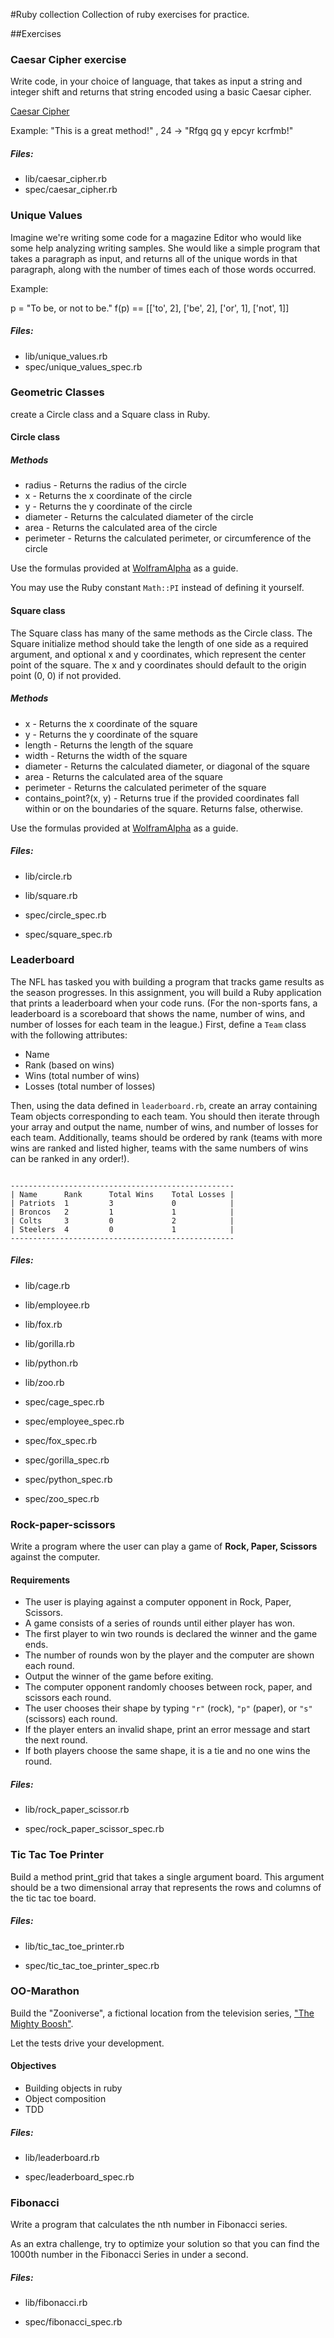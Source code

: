 #Ruby collection
Collection of ruby exercises for practice.

##Exercises

### Caesar Cipher exercise

Write code, in your choice of language, that takes as input a string and integer shift and returns that string encoded using a basic Caesar cipher.

[Caesar Cipher](https://en.wikipedia.org/wiki/Caesar_cipher)

Example: "This is a great method!" , 24 -> "Rfgq gq y epcyr kcrfmb!"

##### Files:
  * lib/caesar_cipher.rb
  * spec/caesar_cipher.rb

### Unique Values

Imagine we're writing some code for a magazine Editor who would like some help analyzing writing samples. She would like a simple program that takes a paragraph as input, and returns all of the unique words in that paragraph, along with the number of times each of those words occurred.

Example:

p = "To be, or not to be."
      f(p) == [['to', 2], ['be', 2], ['or', 1], ['not', 1]]

##### Files:
  * lib/unique_values.rb
  * spec/unique_values_spec.rb

### Geometric Classes
create a Circle class and a Square class in Ruby.
#### Circle class

##### Methods

* radius - Returns the radius of the circle
* x - Returns the x coordinate of the circle
* y - Returns the y coordinate of the circle
* diameter - Returns the calculated diameter of the circle
* area - Returns the calculated area of the circle
* perimeter - Returns the calculated perimeter, or circumference of the circle

Use the formulas provided at [WolframAlpha](https://www.wolframalpha.com/input/?i=circle) as a guide.

You may use the Ruby constant `Math::PI` instead of defining it yourself.


#### Square class

The Square class has many of the same methods as the Circle class. The Square initialize method should take the length of one side as a required argument, and optional x and y coordinates, which represent the center point of the square. The x and y coordinates should default to the origin point (0, 0) if not provided.


##### Methods

* x - Returns the x coordinate of the square
* y - Returns the y coordinate of the square
* length - Returns the length of the square
* width - Returns the width of the square
* diameter - Returns the calculated diameter, or diagonal of the square
* area - Returns the calculated area of the square
* perimeter - Returns the calculated perimeter of the square
* contains_point?(x, y) - Returns true if the provided coordinates fall within or on the boundaries of the square. Returns false, otherwise.

Use the formulas provided at [WolframAlpha](https://www.wolframalpha.com/input/?i=square) as a guide.

##### Files:
  * lib/circle.rb
  * lib/square.rb

  * spec/circle_spec.rb
  * spec/square_spec.rb

### Leaderboard
The NFL has tasked you with building a program that tracks game results as the season progresses. In this assignment, you will build a Ruby application that prints a leaderboard when your code runs. (For the non-sports fans, a leaderboard is a scoreboard that shows the name, number of wins, and number of losses for each team in the league.) First, define a `Team` class with the following attributes:

- Name
- Rank (based on wins)
- Wins (total number of wins)
- Losses (total number of losses)

Then, using the data defined in `leaderboard.rb`, create an array containing Team objects corresponding to each team. You should then iterate through your array and output the name, number of wins, and number of losses for each team. Additionally, teams should be ordered by rank (teams with more wins are ranked and listed higher, teams with the same numbers of wins can be ranked in any order!).
```

--------------------------------------------------
| Name      Rank      Total Wins    Total Losses |
| Patriots  1         3             0            |
| Broncos   2         1             1            |
| Colts     3         0             2            |
| Steelers  4         0             1            |
--------------------------------------------------
```
##### Files:
  * lib/cage.rb
  * lib/employee.rb
  * lib/fox.rb
  * lib/gorilla.rb
  * lib/python.rb
  * lib/zoo.rb


  * spec/cage_spec.rb
  * spec/employee_spec.rb
  * spec/fox_spec.rb
  * spec/gorilla_spec.rb
  * spec/python_spec.rb
  * spec/zoo_spec.rb

### Rock-paper-scissors

Write a program where the user can play a game of **Rock, Paper, Scissors** against the computer.
#### Requirements

* The user is playing against a computer opponent in Rock, Paper, Scissors.
* A game consists of a series of rounds until either player has won.
* The first player to win two rounds is declared the winner and the game ends.
* The number of rounds won by the player and the computer are shown each round.
* Output the winner of the game before exiting.
* The computer opponent randomly chooses between rock, paper, and scissors each round.
* The user chooses their shape by typing `"r"` (rock), `"p"` (paper), or `"s"` (scissors) each round.
* If the player enters an invalid shape, print an error message and start the next round.
* If both players choose the same shape, it is a tie and no one wins the round.

##### Files:
  * lib/rock_paper_scissor.rb

  * spec/rock_paper_scissor_spec.rb


### Tic Tac Toe Printer

Build a method print_grid that takes a single argument board. This argument should be a two dimensional array that represents the rows and columns of the tic tac toe board.

##### Files:
* lib/tic_tac_toe_printer.rb

* spec/tic_tac_toe_printer_spec.rb


### OO-Marathon

Build the "Zooniverse", a fictional location from the television series, ["The Mighty Boosh"](http://www.bbc.co.uk/comedy/mightyboosh/clips/episodes_series1.shtml).

Let the tests drive your development.


#### Objectives

* Building objects in ruby
* Object composition
* TDD


##### Files:
* lib/leaderboard.rb

* spec/leaderboard_spec.rb

### Fibonacci

Write a program that calculates the nth number in Fibonacci series.

As an extra challenge, try to optimize your solution so that you can find
the 1000th number in the Fibonacci Series in under a second.

##### Files:
* lib/fibonacci.rb

* spec/fibonacci_spec.rb

